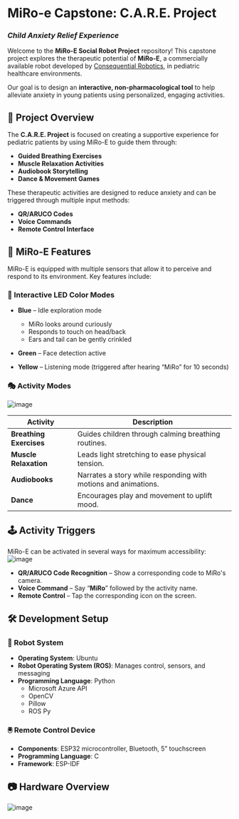 # MiRo-e Capstone: C.A.R.E. Project  
### *Child Anxiety Relief Experience*

Welcome to the **MiRo-E Social Robot Project** repository! This capstone project explores the therapeutic potential of **MiRo-E**, a commercially available robot developed by [Consequential Robotics](https://consequentialrobotics.com/miroe), in pediatric healthcare environments.

Our goal is to design an **interactive, non-pharmacological tool** to help alleviate anxiety in young patients using personalized, engaging activities.


## 🧠 Project Overview

The **C.A.R.E. Project** is focused on creating a supportive experience for pediatric patients by using MiRo-E to guide them through:

- **Guided Breathing Exercises**
- **Muscle Relaxation Activities**
- **Audiobook Storytelling**
- **Dance & Movement Games**

These therapeutic activities are designed to reduce anxiety and can be triggered through multiple input methods:
- **QR/ARUCO Codes**
- **Voice Commands**
- **Remote Control Interface**

## 🤖 MiRo-E Features

MiRo-E is equipped with multiple sensors that allow it to perceive and respond to its environment. Key features include:

### 🎯 Interactive LED Color Modes

- **Blue** – Idle exploration mode  
  - MiRo looks around curiously  
  - Responds to touch on head/back  
  - Ears and tail can be gently crinkled  

- **Green** – Face detection active

- **Yellow** – Listening mode (triggered after hearing “MiRo” for 10 seconds)

### 🎭 Activity Modes
![image](https://github.com/user-attachments/assets/d479e009-7a52-4aaf-bdc8-ef97deb19ea5)


| Activity               | Description                                                                 |
|------------------------|-----------------------------------------------------------------------------|
| **Breathing Exercises**| Guides children through calming breathing routines.                         |
| **Muscle Relaxation**  | Leads light stretching to ease physical tension.                            |
| **Audiobooks**         | Narrates a story while responding with motions and animations.              |
| **Dance**              | Encourages play and movement to uplift mood.                                |


## 🕹️ Activity Triggers

MiRo-E can be activated in several ways for maximum accessibility:
![image](https://github.com/user-attachments/assets/98b78a6c-60ae-49a1-9965-d9ff67d30ce7)


- **QR/ARUCO Code Recognition** – Show a corresponding code to MiRo's camera.
- **Voice Command** – Say “**MiRo**” followed by the activity name.
- **Remote Control** – Tap the corresponding icon on the screen.


## 🛠️ Development Setup

### 🔧 Robot System

- **Operating System**: Ubuntu
- **Robot Operating System (ROS)**: Manages control, sensors, and messaging
- **Programming Language**: Python  
  - Microsoft Azure API  
  - OpenCV  
  - Pillow  
  - ROS Py

### 🖲️ Remote Control Device

- **Components**: ESP32 microcontroller, Bluetooth, 5” touchscreen
- **Programming Language**: C
- **Framework**: ESP-IDF


## 📷 Hardware Overview

![image](https://github.com/user-attachments/assets/11bc610d-2be3-4ad5-91e1-8f9788c3b3ea)

